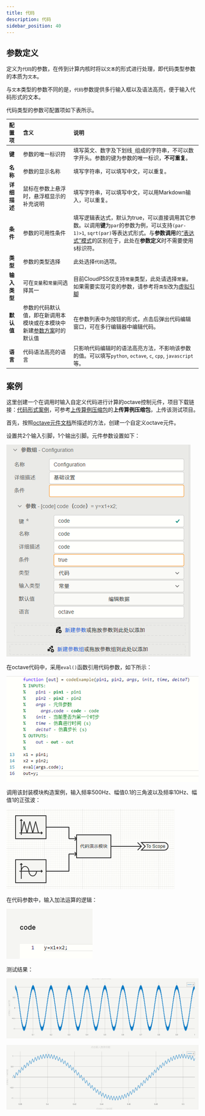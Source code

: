```yaml
---
title: 代码
description: 代码
sidebar_position: 40
---
```


## 参数定义

定义为```代码```的参数，在传到计算内核时将以```文本```的形式进行处理，即代码类型参数的本质为```文本```。

与```文本```类型的参数不同的是，```代码```参数提供多行输入框以及语法高亮，便于输入代码形式的文本。

代码类型的参数可配置项如下表所示。

| 配置项 | 含义 | 说明 |
| :--- | :--- | :--- | 
| **键** | 参数的唯一标识符 | 填写英文、数字及下划线```_```组成的字符串，不可以数字开头。参数的键为参数的唯一标识，**不可重复**。 | 
| **名称** | 参数的显示名称 | 填写字符串，可以填写中文，可以重复。 | 
| **详细描述** | 鼠标在参数上悬浮时，悬浮框显示的补充说明 | 填写字符串，可以填写中文，可以用Markdown输入，可以重复。 |
| **条件** | 参数的可用性条件 | 填写逻辑表达式，默认为true，可以直接调用其它参数。以调用**键**为```par```的参数为例，可以支持``` (par-1)>1 ```, ```sqrt(par)```等表达式形式。与**参数调用**的[“表达式”模式](../../../parameterSystem/index.md#表达式模式)的区别在于，此处在**参数定义**时不需要使用```$```标识符。 |
| **类型** | 参数的类型选择 | 此处选择```代码```选项。 |
| **输入类型** | 可在```变量```和```常量```间选择其一 | 目前CloudPSS仅支持```常量```类型，此处请选择```常量```。如果需要实现可变的参数，请参考将```类型```改为[虚拟引脚](../virtual-pins/index.md) |
| **默认值** | 参数的代码默认值，即在新调用本模块或在本模块中新建[参数方案](../../../parameterCalculate/index.md)时的默认值 | 在参数列表中为按钮的形式，点击后弹出代码编辑窗口，可在多行编辑器中编辑代码。 |
| **语言** | 代码语法高亮的语言 | 只影响代码编辑时的语法高亮方法，不影响该参数的值。可以填写```python```, ```octave```, ```c```, ```cpp```, ```javascript```等。 |

## 案例

这里创建一个在调用时输入自定义代码进行计算的octave控制元件，项目下载链接：[代码形式案例](./model_greyd_code_example.zip)，可参考[上传算例压缩包](../../../../../../account/app/simstuido/index.md#项目管理)的**上传算例压缩包**，上传该测试项目。

首先，按照[octave元件文档](../../../../../../emtlab/emtp-calc/self-config/octave/index.md)所描述的方法，创建一个自定义octave元件。

设置共2个输入引脚，1个输出引脚。元件参数设置如下：

![参数设置示意](image.png)

在octave代码中，采用```eval()```函数引用代码参数，如下所示：

![octave代码](image-1.png)

调用该封装模块构造案例，输入频率500Hz、幅值0.1的三角波以及频率10Hz、幅值1的正弦波：

![测试案例](image-2.png)

在代码参数中，输入加法运算的逻辑：

![代码参数](image-3.png)

测试结果：

![测试结果](image-4.png)

![测试结果放大](image-5.png)
